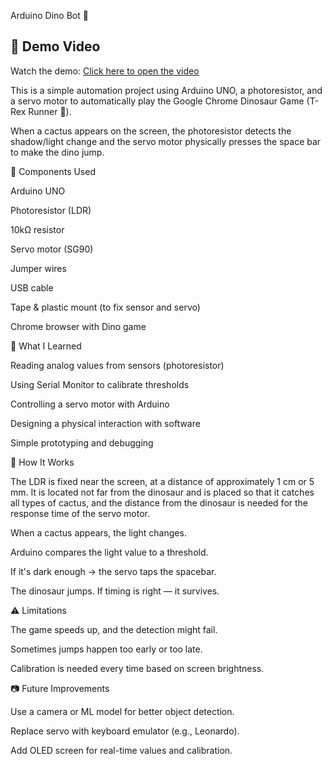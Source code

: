Arduino Dino Bot 🦖

## 🎥 Demo Video

Watch the demo: [Click here to open the video](https://drive.google.com/file/d/1IVOrr5dH6lVmEnp-8mQBdFqJpjUfja2C/view?usp=sharing)

This is a simple automation project using Arduino UNO, 
a photoresistor, and a servo motor to automatically
play the Google Chrome Dinosaur Game (T-Rex Runner 🦕).

When a cactus appears on the screen, the photoresistor 
detects the shadow/light change and the servo motor
physically presses the space bar to make the dino jump.

🔧 Components Used

Arduino UNO

Photoresistor (LDR)

10kΩ resistor

Servo motor (SG90)

Jumper wires

USB cable

Tape & plastic mount (to fix sensor and servo)

Chrome browser with Dino game

🧠 What I Learned

Reading analog values from sensors (photoresistor)

Using Serial Monitor to calibrate thresholds

Controlling a servo motor with Arduino

Designing a physical interaction with software

Simple prototyping and debugging

📸 How It Works

The LDR is fixed near the screen, at a distance of
approximately 1 cm or 5 mm. It is located not far 
from the dinosaur and is placed so that it catches 
all types of cactus, and the distance from the 
dinosaur is needed for the response time of the 
servo motor.

When a cactus appears, the light changes.

Arduino compares the light value to a threshold.

If it's dark enough → the servo taps the spacebar.

The dinosaur jumps. If timing is right — it survives.

⚠️ Limitations

The game speeds up, and the detection might fail.

Sometimes jumps happen too early or too late.

Calibration is needed every time based on screen brightness.

📷 Future Improvements

Use a camera or ML model for better object detection.

Replace servo with keyboard emulator (e.g., Leonardo).

Add OLED screen for real-time values and calibration.

